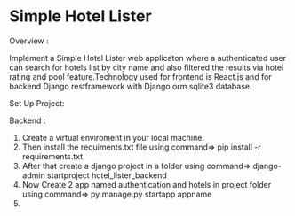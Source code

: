# Simple Hotel Lister

Overview :

Implement a Simple Hotel Lister web applicaton where a authenticated user can search for hotels list by city name and also filtered the results via hotel rating and pool feature.Technology used for frontend is React.js and for backend Django restframework with Django orm sqlite3 database.

Set Up Project:

Backend : 
1. Create a virtual enviroment in your local machine.
2. Then install the requiments.txt file using command=>   pip install -r requirements.txt
3. After that create a django project in a folder using command=>   django-admin startproject hotel_lister_backend
4. Now Create 2 app named authentication and hotels in project folder using command=>  py manage.py startapp appname
5. 
